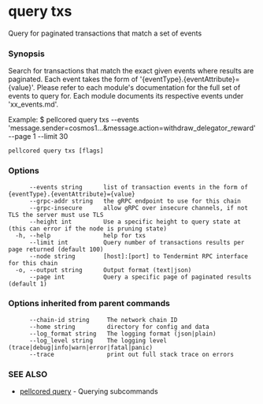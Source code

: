 # query txs

Query for paginated transactions that match a set of events

### Synopsis

Search for transactions that match the exact given events where results are paginated.
Each event takes the form of '{eventType}.{eventAttribute}={value}'. Please refer
to each module's documentation for the full set of events to query for. Each module
documents its respective events under 'xx_events.md'.

Example:
$ pellcored query txs --events 'message.sender=cosmos1...&message.action=withdraw_delegator_reward' --page 1 --limit 30

```
pellcored query txs [flags]
```

### Options

```
      --events string      list of transaction events in the form of {eventType}.{eventAttribute}={value}
      --grpc-addr string   the gRPC endpoint to use for this chain
      --grpc-insecure      allow gRPC over insecure channels, if not TLS the server must use TLS
      --height int         Use a specific height to query state at (this can error if the node is pruning state)
  -h, --help               help for txs
      --limit int          Query number of transactions results per page returned (default 100)
      --node string        [host]:[port] to Tendermint RPC interface for this chain 
  -o, --output string      Output format (text|json) 
      --page int           Query a specific page of paginated results (default 1)
```

### Options inherited from parent commands

```
      --chain-id string     The network chain ID
      --home string         directory for config and data 
      --log_format string   The logging format (json|plain) 
      --log_level string    The logging level (trace|debug|info|warn|error|fatal|panic) 
      --trace               print out full stack trace on errors
```

### SEE ALSO

* [pellcored query](pellcored_query.md)	 - Querying subcommands

